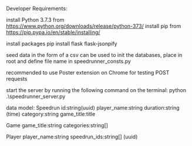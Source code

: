 Developer Requirements:

install Python 3.7.3 from https://www.python.org/downloads/release/python-373/
install pip from https://pip.pypa.io/en/stable/installing/

install packages
pip install flask flask-jsonpify

seed data in the form of a csv can be used to init the databases, place in root and define file name in speedrunner_consts.py

recommended to use Poster extension on Chrome for testing POST requests

start the server by running the following command on the terminal:
python .\speedrunner_server.py

data model:
Speedrun
    id:string(uuid)
    player_name:string
    duration:string (time)
    category:string
    game_title:title

Game
    game_title:string
    categories:string[]

Player
    player_name:string
    speedrun_ids:string[] (uuid)
